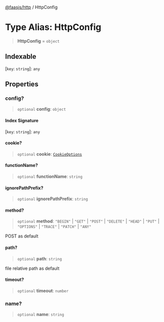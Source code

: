 [@faasjs/http](../README.md) / HttpConfig

# Type Alias: HttpConfig

> **HttpConfig** = `object`

## Indexable

\[`key`: `string`\]: `any`

## Properties

### config?

> `optional` **config**: `object`

#### Index Signature

\[`key`: `string`\]: `any`

#### cookie?

> `optional` **cookie**: [`CookieOptions`](CookieOptions.md)

#### functionName?

> `optional` **functionName**: `string`

#### ignorePathPrefix?

> `optional` **ignorePathPrefix**: `string`

#### method?

> `optional` **method**: `"BEGIN"` \| `"GET"` \| `"POST"` \| `"DELETE"` \| `"HEAD"` \| `"PUT"` \| `"OPTIONS"` \| `"TRACE"` \| `"PATCH"` \| `"ANY"`

POST as default

#### path?

> `optional` **path**: `string`

file relative path as default

#### timeout?

> `optional` **timeout**: `number`

### name?

> `optional` **name**: `string`
